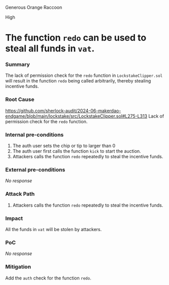 Generous Orange Raccoon

High

# The function `redo` can be used to steal all funds in `vat`.

### Summary

The lack of permission check for the `redo` function in `LockstakeClipper.sol` will result in the function `redo` being called arbitrarily, thereby stealing incentive funds.

### Root Cause

https://github.com/sherlock-audit/2024-06-makerdao-endgame/blob/main/lockstake/src/LockstakeClipper.sol#L275-L313
Lack of permission check for the `redo` function.

### Internal pre-conditions

1. The auth user sets the chip or tip to larger than 0
2. The auth user first calls the function `kick` to start the auction.
3. Attackers calls the function `redo` repeatedly to steal the incentive funds.

### External pre-conditions

_No response_

### Attack Path

1. Attackers calls the function `redo` repeatedly to steal the incentive funds.

### Impact

All the funds in `vat` will be stolen by attackers.

### PoC

_No response_

### Mitigation

Add the `auth` check for the function `redo`.